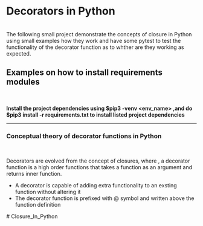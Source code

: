 
<h1>Decorators in Python</h1> 

<br/>
    The following small project demonstrate the concepts of closure in Python using small examples how they work and have some pytest to test the functionality of the decorator function as to whther are they working as expected.

<h2>Examples on how to  install requirements modules</h2>
<br/>

<strong>Install the project dependencies using $pip3 -venv <env_name>
,and do $pip3 install -r requirements.txt  to install listed project dependencies</strong>

<hr>

<h3>Conceptual theory of decorator functions in Python</h3>
<br/>

<p>
    Decorators are evolved from the concept of closures, where  ,
    a decorator function is a high order functions that takes a function as an argument and returns inner function. 
        <ul>
        <li>A decorator is capable of adding extra functionality to an  exsting function without altering it
        </li>
        <li>The decorator function is prefixed with @ symbol and written above the function definition</li>
        </ul>
</p># Closure_In_Python
